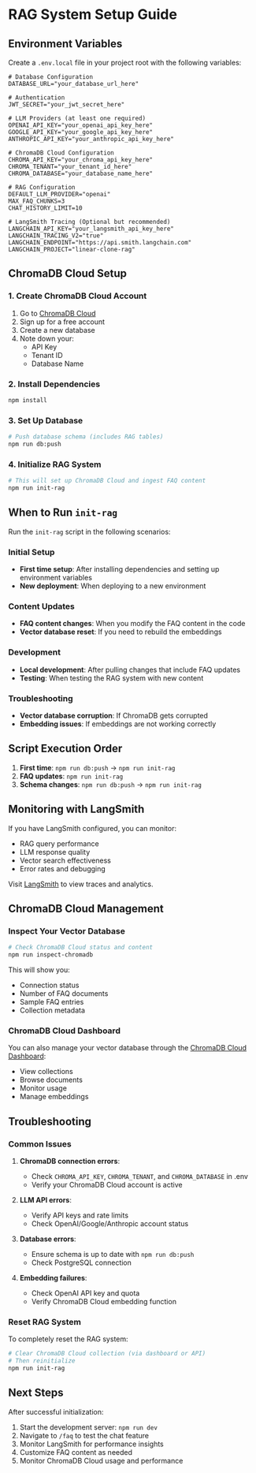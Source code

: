 # RAG System Setup Guide

## Environment Variables

Create a `.env.local` file in your project root with the following variables:

```env
# Database Configuration
DATABASE_URL="your_database_url_here"

# Authentication
JWT_SECRET="your_jwt_secret_here"

# LLM Providers (at least one required)
OPENAI_API_KEY="your_openai_api_key_here"
GOOGLE_API_KEY="your_google_api_key_here"
ANTHROPIC_API_KEY="your_anthropic_api_key_here"

# ChromaDB Cloud Configuration
CHROMA_API_KEY="your_chroma_api_key_here"
CHROMA_TENANT="your_tenant_id_here"
CHROMA_DATABASE="your_database_name_here"

# RAG Configuration
DEFAULT_LLM_PROVIDER="openai"
MAX_FAQ_CHUNKS=3
CHAT_HISTORY_LIMIT=10

# LangSmith Tracing (Optional but recommended)
LANGCHAIN_API_KEY="your_langsmith_api_key_here"
LANGCHAIN_TRACING_V2="true"
LANGCHAIN_ENDPOINT="https://api.smith.langchain.com"
LANGCHAIN_PROJECT="linear-clone-rag"
```

## ChromaDB Cloud Setup

### 1. Create ChromaDB Cloud Account
1. Go to [ChromaDB Cloud](https://cloud.chromadb.com/)
2. Sign up for a free account
3. Create a new database
4. Note down your:
   - API Key
   - Tenant ID
   - Database Name

### 2. Install Dependencies

```bash
npm install
```

### 3. Set Up Database

```bash
# Push database schema (includes RAG tables)
npm run db:push
```

### 4. Initialize RAG System

```bash
# This will set up ChromaDB Cloud and ingest FAQ content
npm run init-rag
```

## When to Run `init-rag`

Run the `init-rag` script in the following scenarios:

### Initial Setup
- **First time setup**: After installing dependencies and setting up environment variables
- **New deployment**: When deploying to a new environment

### Content Updates
- **FAQ content changes**: When you modify the FAQ content in the code
- **Vector database reset**: If you need to rebuild the embeddings

### Development
- **Local development**: After pulling changes that include FAQ updates
- **Testing**: When testing the RAG system with new content

### Troubleshooting
- **Vector database corruption**: If ChromaDB gets corrupted
- **Embedding issues**: If embeddings are not working correctly

## Script Execution Order

1. **First time**: `npm run db:push` → `npm run init-rag`
2. **FAQ updates**: `npm run init-rag`
3. **Schema changes**: `npm run db:push` → `npm run init-rag`

## Monitoring with LangSmith

If you have LangSmith configured, you can monitor:

- RAG query performance
- LLM response quality
- Vector search effectiveness
- Error rates and debugging

Visit [LangSmith](https://smith.langchain.com) to view traces and analytics.

## ChromaDB Cloud Management

### Inspect Your Vector Database

```bash
# Check ChromaDB Cloud status and content
npm run inspect-chromadb
```

This will show you:
- Connection status
- Number of FAQ documents
- Sample FAQ entries
- Collection metadata

### ChromaDB Cloud Dashboard

You can also manage your vector database through the [ChromaDB Cloud Dashboard](https://cloud.chromadb.com/):
- View collections
- Browse documents
- Monitor usage
- Manage embeddings

## Troubleshooting

### Common Issues

1. **ChromaDB connection errors**: 
   - Check `CHROMA_API_KEY`, `CHROMA_TENANT`, and `CHROMA_DATABASE` in .env
   - Verify your ChromaDB Cloud account is active

2. **LLM API errors**: 
   - Verify API keys and rate limits
   - Check OpenAI/Google/Anthropic account status

3. **Database errors**: 
   - Ensure schema is up to date with `npm run db:push`
   - Check PostgreSQL connection

4. **Embedding failures**: 
   - Check OpenAI API key and quota
   - Verify ChromaDB Cloud embedding function

### Reset RAG System

To completely reset the RAG system:

```bash
# Clear ChromaDB Cloud collection (via dashboard or API)
# Then reinitialize
npm run init-rag
```

## Next Steps

After successful initialization:

1. Start the development server: `npm run dev`
2. Navigate to `/faq` to test the chat feature
3. Monitor LangSmith for performance insights
4. Customize FAQ content as needed
5. Monitor ChromaDB Cloud usage and performance 